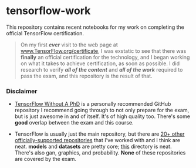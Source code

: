 # tensorflow-work

This repository contains recent notebooks for my work on completing the official TensorFlow certification.

> On my first _**ever**_ visit to the web page at www.TensorFlow.org/certificate, I was exstatic to see that there was **finally** an official certification for the technology, and I began working on what it takes to achieve certification, as soon as possible.  I did research to verify _**all of the content**_ and _**all of the work**_ required to pass the exam, and this repository is the result of that.

<!---## The official TensorFlow Certificate is gold here

This is important, so ALL of the arguments here revolve around convincing you that 1. the certification itself is important and good, and 2.) that I've done enough work to make the argument that while although I don't actually have the certification at this time, for all intents and purposes regarding employment, this repository and its contents are evidence enough that I practically do have the official TensorFlow Certification, at this time.

A lot of candidates may lie on their resume and put the word "TensorFlow" on it because it's a buzz word and it makes you look like cool coder and so maybe you'll  get the job.  Maybe it's a bit more humble than that, in that you honestly do have some at-home hobbyist experience with TensorFlow, getting it installed and working some little idea of your own.  Maybe you're hiring a legitimate TensorFlow engineer that has recent and long-years experience with TF for a prior company, but since the TF ecosystem and the purpose of  TF is so wide and varied, may he does indeed have extensive TensorFlow experience, he has experience in a part of TensorFlow that is **COMPLETELY DISJOINT** from what you need right now at the company.

This certification fixes that.  This is the only officially-recognized certification for the technology.  TensorFlow has changed much from 1.0 to 2.0, and the latest exams test on 2.0.  You want candidates that actually know what they are doing, and are indeed not simply putting the buzz word on their resume, and that's the intent of this repository.  Suffice it to say that intention of this section of this document is to make sure the reader understands that t the certification is importantand the rest of the document revolves around convincing you that I've done everything to reasonably attain it, short of paying the fee.--->

<!---## More Information

This is some recent work, for a job interview purposes.  It's a collection of Python notebooks corresponding to the format used by theh official TensorFlow documentation (which is Python notebooks).

Coursera has a course called "Practical Tensorflow", but I've luckily discovered the one and only public GitHub repository that the course uses, and pretty much studied the contents of that repository.  This specific online course is officially referenced by the TensorFlow exam study guide.

The TensorFlow Certificate official exam guide is a 9-page PDF file, of which the "Skills checklist" section is the most important, and it is broken down into 5 parts.  The main reason in bringing this up is that it shows that I've narrowed down.  The exam guide is just like the ones in college: they tell you exactly what is going to be covered by the exam.  Just as importantly, it also tells you what NOT to learn, in order to pass the exam; this is worth noting because there is a lot of TensorFlow documentation, and so identifying what NOT to look at saves time.--->

<!---## About the references

- The official TensorFlow Certificate web page: https://www.tensorflow.org/certificate.  You start here.  Here you'll find [the 9-page exam guide](https://www.tensorflow.org/extras/cert/TF_Certificate_Candidate_Handbook.pdf), and even [the candidate technical guide](https://www.tensorflow.org/extras/cert/Setting_Up_TF_Developer_Certificate_Exam.pdf).  It tells you exactly what will be covered by the exam and also everything that *won't* be covered, which is crucial.  TensorFlow has many uses and a lot of documentation about each use, but a large amount of that won't be covered by the exam, so identify what that is and then _only_ do that and no more than that.

- The exam guide specifies CNNs, natural language processing, and time series enalysis.

- Both the study guide and the certificate web page state that "everything that is covered by the exam can be found in the official TensorFlow guides and tutorials."

- There are 2 officially recognized/referred online courses, regarding the TensorFlow certification: the one from [Coursera](https://www.coursera.org/professional-certificates/tensorflow-in-practice#courses), and the one from [Udacity](https://www.udacity.com/course/intro-to-tensorflow-for-deep-learning--ud187).  I believe that each online course has a GitHub repository, and are https://github.com/lmoroney/dlaicourse, and https://github.com/tensorflow/examples/tree/master/courses/udacity_intro_to_tensorflow_for_deep_learning.

- [Google Colab](https://colab.research.google.com) has made it very easy to do everything you need in TensorFlow, using only the web browser.  I have indeed dealt with the various issues regarding just installing TensorFlow, like making sure your CPU has the appropriate instruction set, managing a Python virtual environment via pip, maybe using Bazel to build it from source to build a Python wheel, etc., even Docker.  But with Colab, everything is entirely in the cloud and in the web browser, and it's free, and you can import TensorFlow and it just works.  It also integrates with GitHub very well, so it's a perfect combination for practing 100% of everything required for the exam.--->

<!---## So please hire me

You might be surprised to find that I myself **DO NOT** have a TensorFlow certification at the moment.  I can't afford (if you don't know, the exam costs exactly **$100**) the money or time right now (if you don't know, you're given 5 hours to take the exam).  However, I did the next best thing, which is to do research and narrow down, and document, what it takes to **very minimally** and **very reasonably** demonstrate that you'd done everything about successfully taking and passing the exam, except pay the fee.

If I've found the 2 GitHub URLs used behind the only 2 officially-supported Udacity/Coursera courses/specializations, and made extensive use of Colab to work very efficiently, and have dabbled in the other 20 or so official TensorFow repositories (and not just the main popular one), and I have my own datasets to work with (in addition to the ones provided built-in to TensorFlow), then I'm a worthy candidate for your company.  This is arguing that while although I don't currently actually literally have a TensorFlow Certificate right now, I've done some high-quality thought and work about it, such that I'd be a good candidate for your company.  I'm arguing to the degree that we can both agree that I *practically* have one.--->

### Disclaimer

- [TensorFlow Without A PhD](https://github.com/GoogleCloudPlatform/tensorflow-without-a-phd/) is a personally recommended GitHub repository I recommend going through to not only prepare for the exam, but is just awesome in and of itself.  It's of high quality too.  There's some **good** overlap between the exam and this course.

- TensorFlow is usually just the main repository, but there are [20+ other officially-supported repositories](https://github.com/orgs/tensorflow/repositories) that I've worked with and I think are neat. **models** and **datasets** are pretty core; [this](https://github.com/tensorflow/models/blob/master/research/object_detection/) directory is neat.  There's also gan, graphics, and probability.  **None** of these repositories are covered by the exam.
